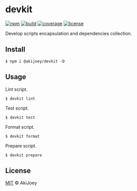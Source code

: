 # devkit

[![npm][npm-image]][npm-url]
[![build][build-image]][build-url]
[![coverage][coverage-image]][coverage-url]
[![license][license-image]][license-url]

Develop scripts encapsulation and dependencies collection.

## Install

`$ npm i @akijoey/devkit -D`

## Usage

Lint script.

`$ devkit lint`

Test script.

`$ devkit test`

Format script.

`$ devkit format`

Prepare script.

`$ devkit prepare`

## License

[MIT][license-url] © AkiJoey

[npm-image]: https://img.shields.io/npm/v/@akijoey/devkit
[npm-url]: https://www.npmjs.com/package/@akijoey/devkit
[build-image]: https://img.shields.io/github/workflow/status/akijoey/devkit/Build
[build-url]: https://github.com/akijoey/devkit/actions/workflows/build.yml
[coverage-image]: https://img.shields.io/codecov/c/gh/akijoey/devkit
[coverage-url]: https://codecov.io/gh/akijoey/devkit
[license-image]: https://img.shields.io/github/license/akijoey/devkit
[license-url]: https://github.com/akijoey/devkit/blob/main/LICENSE
